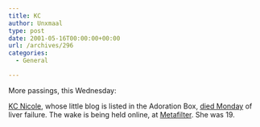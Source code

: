```yaml
---
title: KC
author: Unxmaal
type: post
date: 2001-05-16T00:00:00+00:00
url: /archives/296
categories:
  - General

---
```

More passings, this Wednesday: 

[KC Nicole][1], whose little blog is listed in the Adoration Box, [died Monday][2] of liver failure. The wake is being held online, at [Metafilter][3]. She was 19.

 [1]: http://www.vanderwoning.com/living/archives/00000092.shtml
 [2]: http://www.unxmaal.com/cgi-bin/clickcount.cgi?action=jump&URL=http://www.vanderwoning.com/living/blog.html
 [3]: http://www.metafilter.com/comments.mefi/7704